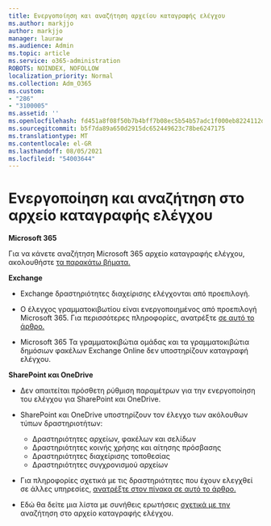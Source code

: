 ```yaml
---
title: Ενεργοποίηση και αναζήτηση αρχείου καταγραφής ελέγχου
ms.author: markjjo
author: markjjo
manager: lauraw
ms.audience: Admin
ms.topic: article
ms.service: o365-administration
ROBOTS: NOINDEX, NOFOLLOW
localization_priority: Normal
ms.collection: Adm_O365
ms.custom:
- "286"
- "3100005"
ms.assetid: ''
ms.openlocfilehash: fd451a8f08f50b7b4bff7b08ec5b54b57adc1f000eb8224112d84a4fb20e4359
ms.sourcegitcommit: b5f7da89a650d2915dc652449623c78be6247175
ms.translationtype: MT
ms.contentlocale: el-GR
ms.lasthandoff: 08/05/2021
ms.locfileid: "54003644"
---
```

# <a name="enable-and-search-the-audit-log"></a>Ενεργοποίηση και αναζήτηση στο αρχείο καταγραφής ελέγχου

**Microsoft 365**

Για να κάνετε αναζήτηση Microsoft 365 αρχείο καταγραφής ελέγχου, ακολουθήστε [τα παρακάτω βήματα.](https://docs.microsoft.com/microsoft-365/compliance/search-the-audit-log-in-security-and-compliance#search-the-audit-log)

**Exchange**

- Exchange δραστηριότητες διαχείρισης ελέγχονται από προεπιλογή.

- Ο έλεγχος γραμματοκιβωτίου είναι ενεργοποιημένος από προεπιλογή Microsoft 365. Για περισσότερες πληροφορίες, ανατρέξτε [σε αυτό το άρθρο.](https://docs.microsoft.com/microsoft-365/compliance/enable-mailbox-auditing)

- Microsoft 365 Τα γραμματοκιβώτια ομάδας και τα γραμματοκιβώτια δημόσιων φακέλων Exchange Online δεν υποστηρίζουν καταγραφή ελέγχου.

**SharePoint και OneDrive**

- Δεν απαιτείται πρόσθετη ρύθμιση παραμέτρων για την ενεργοποίηση του ελέγχου για SharePoint και OneDrive.

- SharePoint και OneDrive υποστηρίζουν τον έλεγχο των ακόλουθων τύπων δραστηριοτήτων:

    - Δραστηριότητες αρχείων, φακέλων και σελίδων
    - Δραστηριότητες κοινής χρήσης και αίτησης πρόσβασης
    - Δραστηριότητες διαχείρισης τοποθεσίας
    - Δραστηριότητες συγχρονισμού αρχείων

- Για πληροφορίες σχετικά με τις δραστηριότητες που έχουν ελεγχθεί σε άλλες υπηρεσίες, [ανατρέξτε στον πίνακα σε αυτό το άρθρο.](https://docs.microsoft.com/microsoft-365/compliance/search-the-audit-log-in-security-and-compliance#audited-activities)

- Εδώ θα δείτε μια λίστα με συνήθεις ερωτήσεις [σχετικά με την](https://docs.microsoft.com/microsoft-365/compliance/search-the-audit-log-in-security-and-compliance#frequently-asked-questions) αναζήτηση στο αρχείο καταγραφής ελέγχου.